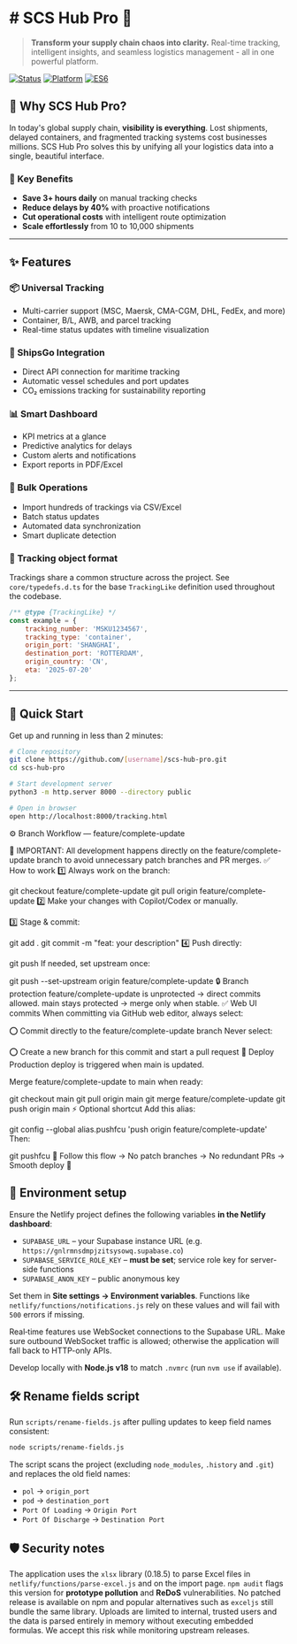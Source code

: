 # # SCS Hub Pro 🚀

> **Transform your supply chain chaos into clarity.** Real-time tracking, intelligent insights, and seamless logistics management - all in one powerful platform.

[![Status](https://img.shields.io/badge/status-active-success.svg)]()
[![Platform](https://img.shields.io/badge/platform-web-blue)]()
[![ES6](https://img.shields.io/badge/ES6-modules-yellow)]()

## 🎯 Why SCS Hub Pro?

In today's global supply chain, **visibility is everything**. Lost shipments, delayed containers, and fragmented tracking systems cost businesses millions. SCS Hub Pro solves this by unifying all your logistics data into a single, beautiful interface.

### 🌟 Key Benefits

- **Save 3+ hours daily** on manual tracking checks
- **Reduce delays by 40%** with proactive notifications  
- **Cut operational costs** with intelligent route optimization
- **Scale effortlessly** from 10 to 10,000 shipments

---

## ✨ Features

### 📦 Universal Tracking
- Multi-carrier support (MSC, Maersk, CMA-CGM, DHL, FedEx, and more)
- Container, B/L, AWB, and parcel tracking
- Real-time status updates with timeline visualization

### 🚢 ShipsGo Integration
- Direct API connection for maritime tracking
- Automatic vessel schedules and port updates
- CO₂ emissions tracking for sustainability reporting

### 📊 Smart Dashboard
- KPI metrics at a glance
- Predictive analytics for delays
- Custom alerts and notifications
- Export reports in PDF/Excel

### 🔄 Bulk Operations
- Import hundreds of trackings via CSV/Excel
- Batch status updates
- Automated data synchronization
- Smart duplicate detection

### 📄 Tracking object format

Trackings share a common structure across the project. See `core/typedefs.d.ts` for the base
`TrackingLike` definition used throughout the codebase.

```js
/** @type {TrackingLike} */
const example = {
    tracking_number: 'MSKU1234567',
    tracking_type: 'container',
    origin_port: 'SHANGHAI',
    destination_port: 'ROTTERDAM',
    origin_country: 'CN',
    eta: '2025-07-20'
};
```

---

## 🚀 Quick Start

Get up and running in less than 2 minutes:

```bash
# Clone repository
git clone https://github.com/[username]/scs-hub-pro.git
cd scs-hub-pro

# Start development server
python3 -m http.server 8000 --directory public

# Open in browser
open http://localhost:8000/tracking.html
```

⚙️ Branch Workflow — feature/complete-update

🚦 IMPORTANT: All development happens directly on the feature/complete-update branch to avoid unnecessary patch branches and PR merges.
✅ How to work
1️⃣ Always work on the branch:

git checkout feature/complete-update
git pull origin feature/complete-update
2️⃣ Make your changes with Copilot/Codex or manually.

3️⃣ Stage & commit:

git add .
git commit -m "feat: your description"
4️⃣ Push directly:

git push
If needed, set upstream once:

git push --set-upstream origin feature/complete-update
🔒 Branch protection
feature/complete-update is unprotected → direct commits allowed.
main stays protected → merge only when stable.
✅ Web UI commits
When committing via GitHub web editor, always select:

⭕ Commit directly to the feature/complete-update branch
Never select:

⭕ Create a new branch for this commit and start a pull request
🚀 Deploy
Production deploy is triggered when main is updated.

Merge feature/complete-update to main when ready:

git checkout main
git pull origin main
git merge feature/complete-update
git push origin main
⚡ Optional shortcut
Add this alias:

git config --global alias.pushfcu 'push origin feature/complete-update'
Then:

git pushfcu
📌 Follow this flow → No patch branches → No redundant PRs → Smooth deploy 🚀

## 🔧 Environment setup

Ensure the Netlify project defines the following variables **in the Netlify dashboard**:

- `SUPABASE_URL` – your Supabase instance URL (e.g. `https://gnlrmnsdmpjzitsysowq.supabase.co`)
- `SUPABASE_SERVICE_ROLE_KEY` – **must be set**; service role key for server-side functions
- `SUPABASE_ANON_KEY` – public anonymous key

Set them in **Site settings → Environment variables**. Functions like `netlify/functions/notifications.js` rely on these values and will fail with `500` errors if missing.

Real‑time features use WebSocket connections to the Supabase URL. Make sure outbound WebSocket traffic is allowed; otherwise the application will fall back to HTTP-only APIs.

Develop locally with **Node.js v18** to match `.nvmrc` (run `nvm use` if available).

## 🛠 Rename fields script

Run `scripts/rename-fields.js` after pulling updates to keep field names consistent:

```bash
node scripts/rename-fields.js
```

The script scans the project (excluding `node_modules`, `.history` and `.git`) and
replaces the old field names:

- `pol` → `origin_port`
- `pod` → `destination_port`
- `Port Of Loading` → `Origin Port`
- `Port Of Discharge` → `Destination Port`

## 🛡 Security notes

The application uses the `xlsx` library (0.18.5) to parse Excel files in
`netlify/functions/parse-excel.js` and on the import page. `npm audit` flags this
version for **prototype pollution** and **ReDoS** vulnerabilities. No patched
release is available on npm and popular alternatives such as `exceljs` still
bundle the same library. Uploads are limited to internal, trusted users and the
data is parsed entirely in memory without executing embedded formulas. We accept
this risk while monitoring upstream releases.
